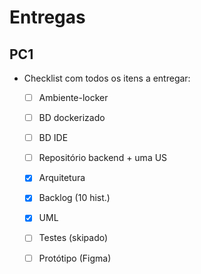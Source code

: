 # Entregas

## PC1

- Checklist com todos os itens a entregar:
  - [ ] Ambiente-locker
  - [ ] BD dockerizado
  - [ ] BD IDE
  - [ ] Repositório backend + uma US
  - [x] Arquitetura
  - [x] Backlog (10 hist.)
  - [x] UML
  - [ ] Testes (skipado)
  - [ ] Protótipo (Figma)


